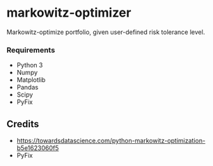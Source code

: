 # markowitz-optimizer

Markowitz-optimize portfolio, given user-defined risk tolerance level.

### Requirements
- Python 3
- Numpy
- Matplotlib
- Pandas
- Scipy
- PyFix

## Credits

- https://towardsdatascience.com/python-markowitz-optimization-b5e1623060f5
- PyFix

